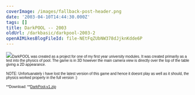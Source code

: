 ```yaml
---
coverImage: /images/fallback-post-header.png
date: '2003-04-10T14:44:30.000Z'
tags: []
title: DarkPOOL -- 2003
oldUrl: /darkbasic/darkpool-2003-2
openAIMikesBlogFileId: file-NEtFqZUbNW378dJjknKdde6P
---
```


![](/wp-content/uploads/Image/darkpool.gif)<font size="1" face="Verdana, Arial, Helvetica, sans-serif">DarkPOOL was created as a project for one of my first year university modules. It was created primarily as a test into the physics of pool. The game is in 3D however the main camera view is directly over the top of the table giving a 2D appearance.</font>

<font size="1" face="Verdana, Arial, Helvetica, sans-serif">NOTE: Unfortuanately i have lost the latest version of this game and hence it doesnt play as well as it should, the physics worked properly in the full version :)</font>

<font size="1" face="Verdana, Arial, Helvetica, sans-serif">**Download: **[DarkPool-v1.zip](https://www.mikecann.co.uk/Files/DarkPool-v1.zip)
</font>
